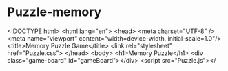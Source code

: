 # Puzzle-memory
&lt;!DOCTYPE html> &lt;html lang="en"> &lt;head>   &lt;meta charset="UTF-8" />   &lt;meta name="viewport" content="width=device-width, initial-scale=1.0"/>   &lt;title>Memory Puzzle Game&lt;/title>   &lt;link rel="stylesheet" href="Puzzle.css"> &lt;/head> &lt;body>   &lt;h1>Memory Puzzle&lt;/h1>   &lt;div class="game-board" id="gameBoard">&lt;/div>   &lt;script src="Puzzle.js">&lt;/
